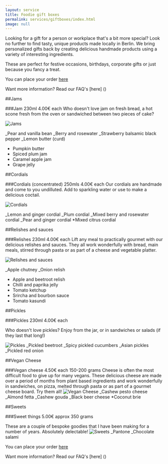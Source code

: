 ```yaml
---
layout: service
title: Foodie gift boxes
permalink: services/giftboxes/index.html
image: null
---
```


Looking for a gift for a person or workplace that's a bit more special? Look no further to find tasty, unique products made locally in Berlin. We bring personalized gifts back by creating delicious handmade products using a variety of interesting ingredients.

These are perfect for festive occasions, birthdays, corporate gifts or just because you fancy a treat.

You can place your order [here](https://docs.google.com/forms/d/1FhpefEhbsJrLObpX4wvk-PI2TlxwhjzPK1OStJnjr8o/viewform)

Want more information? Read our FAQ's [here] ()

##Jams

###Jam 230ml 4.00€ each Who doesn't love jam on fresh bread, a hot scone fresh from the oven or sandwiched between two pieces of cake?

![Jams](http://atravellingcook.com/wp-content/uploads/2015/10/jam.jpg)

_Pear and vanilla bean _Berry and rosewater _Strawberry balsamic black pepper _Lemon butter (curd)
- Pumpkin butter
- Spiced plum jam
- Caramel apple jam
- Grape jelly

##Cordials

###Cordials (concentrated) 250mls 4.00€ each Our cordials are handmade and come to you undilluted. Add to sparkling water or use to make a delicious coctail.

![Cordials](http://atravellingcook.com/wp-content/uploads/2015/10/cordials.jpg)

_Lemon and ginger cordial _Plum cordial _Mixed berry and rosewater cordial _Pear and ginger cordial *Mixed citrus cordial

##Relishes and sauces

###Relishes 230ml 4.00€ each Lift any meal to practically gourmet with our delicious relishes and sauces. They all work wonderfully with bread, main meals, stirred through pasta or as part of a cheese and vegetable platter.

![Relishes and sauces](http://atravellingcook.com/wp-content/uploads/2015/10/chutneys.jpg)

_Apple chutney _Onion relish
- Apple and beetroot relish
- Chilli and paprika jelly
- Tomato ketchup
- Srircha and bourbon sauce
- Tomato kasundi

##Pickles

###Pickles 230ml 4.00€ each

Who doesn't love pickles? Enjoy from the jar, or in sandwiches or salads (if they last that long!)

![Pickles](http://atravellingcook.com/wp-content/uploads/2015/10/pickles.jpg) _Pickled beetroot _Spicy pickled cucumbers _Asian pickles _Pickled red onion

##Vegan Cheese

###Vegan cheese 4.50€ each 150-200 grams Cheese is often the most difficult food to give up for many vegans. These delicious cheese are made over a period of months from plant based ingredients and work wonderfully in sandwiches, on pizza, melted through pasta or as part of a gourmet cheese board. Try them all!  ![Vegan Cheese](http://atravellingcook.com/wp-content/uploads/2015/10/cheese.jpg) _Cashew pesto cheese _Almond fetta _Cashew gouda _Black beer cheese *Coconut brie

##Sweets

###Sweet things 5.00€ approx 350 grams

These are a couple of bespoke goodies that I have been making for a number of years. Absolutely delectable!  ![Sweets](http://atravellingcook.com/wp-content/uploads/2015/10/sweet.jpg) _Pantone _Chocolate salami

You can place your order [here](https://docs.google.com/forms/d/1FhpefEhbsJrLObpX4wvk-PI2TlxwhjzPK1OStJnjr8o/viewform)

Want more information? Read our FAQ's [here] ()
